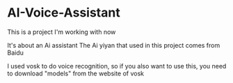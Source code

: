 # AI-Voice-Assistant

This is a project I'm working with now

It's about an Ai assistant
The Ai yiyan that used in this project comes from Baidu

I used vosk to do voice recognition, so if you also want to use this, you need to download "models" from the website of vosk
